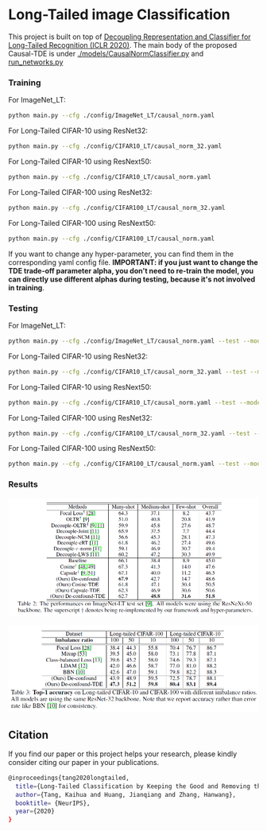 # Long-Tailed image Classification

This project is built on top of [Decoupling Representation and Classifier for Long-Tailed Recognition (ICLR 2020)](https://github.com/facebookresearch/classifier-balancing). The main body of the proposed Causal-TDE is under [./models/CausalNormClassifier.py](models/CausalNormClassifier.py) and [run_networks.py](run_networks.py) 


### Training
For ImageNet_LT: 
```bash
python main.py --cfg ./config/ImageNet_LT/causal_norm.yaml
```

For Long-Tailed CIFAR-10 using ResNet32:
```bash
python main.py --cfg ./config/CIFAR10_LT/causal_norm_32.yaml
```

For Long-Tailed CIFAR-10 using ResNext50:
```bash
python main.py --cfg ./config/CIFAR10_LT/causal_norm.yaml
```

For Long-Tailed CIFAR-100 using ResNet32:
```bash
python main.py --cfg ./config/CIFAR100_LT/causal_norm_32.yaml
```

For Long-Tailed CIFAR-100 using ResNext50:
```bash
python main.py --cfg ./config/CIFAR100_LT/causal_norm.yaml
```

If you want to change any hyper-parameter, you can find them in the corresponding yaml config file. **IMPORTANT: if you just want to change the TDE trade-off parameter alpha, you don't need to re-train the model, you can directly use different alphas during testing, because it's not involved in training**.

### Testing
For ImageNet_LT: 
```bash
python main.py --cfg ./config/ImageNet_LT/causal_norm.yaml --test --model_dir ./logs/ImageNet_LT/models/your_model
```

For Long-Tailed CIFAR-10 using ResNet32:
```bash
python main.py --cfg ./config/CIFAR10_LT/causal_norm_32.yaml --test --model_dir ./logs/ImageNet_LT/models/your_model
```

For Long-Tailed CIFAR-10 using ResNext50:
```bash
python main.py --cfg ./config/CIFAR10_LT/causal_norm.yaml --test --model_dir ./logs/ImageNet_LT/models/your_model
```

For Long-Tailed CIFAR-100 using ResNet32:
```bash
python main.py --cfg ./config/CIFAR100_LT/causal_norm_32.yaml --test --model_dir ./logs/ImageNet_LT/models/your_model
```

For Long-Tailed CIFAR-100 using ResNext50:
```bash
python main.py --cfg ./config/CIFAR100_LT/causal_norm.yaml --test --model_dir ./logs/ImageNet_LT/models/your_model
```

### Results

![alt text](imagenet-lt.png "from 'Long-Tailed Classification by Keeping the Good and Removing the Bad Momentum Causal Effect'")

![alt text](long-tailed-cifar.png "from 'Long-Tailed Classification by Keeping the Good and Removing the Bad Momentum Causal Effect'")

## Citation
If you find our paper or this project helps your research, please kindly consider citing our paper in your publications.
```bash
@inproceedings{tang2020longtailed,
  title={Long-Tailed Classification by Keeping the Good and Removing the Bad Momentum Causal Effect},
  author={Tang, Kaihua and Huang, Jianqiang and Zhang, Hanwang},
  booktitle= {NeurIPS},
  year={2020}
}
```